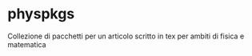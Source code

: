 # physpkgs
Collezione di pacchetti per un articolo scritto in tex per ambiti di fisica e matematica
